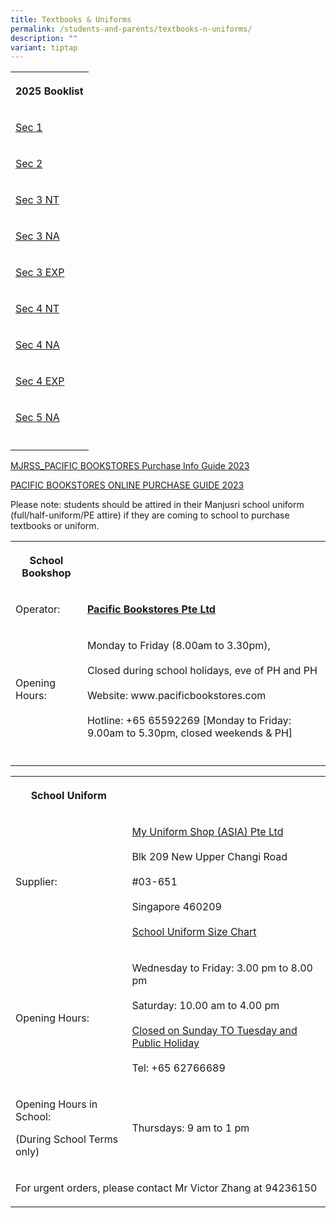 ```yaml
---
title: Textbooks & Uniforms
permalink: /students-and-parents/textbooks-n-uniforms/
description: ""
variant: tiptap
---
```

<table style="minWidth: 25px">
<colgroup>
<col>
</colgroup>
<tbody>
<tr>
<th rowspan="1" colspan="1">
<p>2025 Booklist</p>
</th>
</tr>
<tr>
<td rowspan="1" colspan="1">
<p><a href="/files/Textbooks &amp; Uniforms/2025 booklist/2025_S1_Booklist.pdf" rel="noopener nofollow" target="_blank">Sec 1</a>
</p>
</td>
</tr>
<tr>
<td rowspan="1" colspan="1">
<p><a href="/files/Textbooks &amp; Uniforms/2025 booklist/2025_S2_Booklist.pdf" rel="noopener nofollow" target="_blank">Sec 2</a>
</p>
</td>
</tr>
<tr>
<td rowspan="1" colspan="1">
<p><a href="/files/Textbooks &amp; Uniforms/2025 booklist/2025_S3_NT__Booklist.pdf" rel="noopener nofollow" target="_blank">Sec 3 NT</a>
</p>
</td>
</tr>
<tr>
<td rowspan="1" colspan="1">
<p><a href="/files/Textbooks &amp; Uniforms/2025 booklist/2025_S3_NA__Booklist.pdf" rel="noopener nofollow" target="_blank">Sec 3 NA</a>
</p>
</td>
</tr>
<tr>
<td rowspan="1" colspan="1">
<p><a href="/files/Textbooks &amp; Uniforms/2025 booklist/2025_S3_EXP__Booklist.pdf" rel="noopener nofollow" target="_blank">Sec 3 EXP</a>
</p>
</td>
</tr>
<tr>
<td rowspan="1" colspan="1">
<p><a href="/files/Textbooks &amp; Uniforms/2025 booklist/2025_S4_NT__Booklist.pdf" rel="noopener nofollow" target="_blank">Sec 4 NT</a>
</p>
</td>
</tr>
<tr>
<td rowspan="1" colspan="1">
<p><a href="/files/Textbooks &amp; Uniforms/2025 booklist/2025_S4_NA__Booklist.pdf" rel="noopener nofollow" target="_blank">Sec 4 NA</a>
</p>
</td>
</tr>
<tr>
<td rowspan="1" colspan="1">
<p><a href="/files/Textbooks &amp; Uniforms/2025 booklist/2025_S4_EXP__Booklist.pdf" rel="noopener nofollow" target="_blank">Sec 4 EXP</a>
</p>
</td>
</tr>
<tr>
<td rowspan="1" colspan="1">
<p><a href="/files/Textbooks &amp; Uniforms/2025 booklist/2025_S5_NA__Booklist.pdf" rel="noopener nofollow" target="_blank">Sec 5 NA</a>
</p>
</td>
</tr>
<tr>
<td rowspan="1" colspan="1">
<p></p>
</td>
</tr>
</tbody>
</table>
<p><a href="/files/Textbooks%20&amp;%20Uniforms/2024%20booklist/mjrss_pacific%20bookstores%20purchase%20info%20guide%202023.pdf" rel="noopener noreferrer nofollow" target="_blank">MJRSS_PACIFIC BOOKSTORES Purchase Info Guide 2023</a>
</p>
<p><a href="/files/Textbooks%20&amp;%20Uniforms/2024%20booklist/pacific%20bookstores%20online%20purchase%20guide%202023.pdf" rel="noopener noreferrer nofollow" target="_blank">PACIFIC BOOKSTORES ONLINE PURCHASE GUIDE 2023</a>
</p>
<p>Please note: students should be attired in their Manjusri school uniform
(full/half-uniform/PE attire) if they are coming to school to purchase
textbooks or uniform.</p>
<table style="minWidth: 50px">
<colgroup>
<col>
<col>
</colgroup>
<tbody>
<tr>
<th rowspan="1" colspan="1">
<p>School Bookshop</p>
</th>
<th rowspan="1" colspan="1">
<p></p>
</th>
</tr>
<tr>
<td rowspan="1" colspan="1">
<p>Operator:</p>
</td>
<td rowspan="1" colspan="1">
<p><strong><a href="http://www.pacificbookstores.com" rel="noopener noreferrer nofollow" target="_blank">Pacific Bookstores Pte Ltd</a></strong>
</p>
</td>
</tr>
<tr>
<td rowspan="1" colspan="1">
<p>Opening Hours:</p>
</td>
<td rowspan="1" colspan="1">
<p>Monday to Friday (8.00am to 3.30pm),
<br>
<br>Closed during school holidays, eve of PH and PH
<br>
<br>Website: www.pacificbookstores.com
<br>
<br>Hotline: +65 65592269 [Monday to Friday: 9.00am to 5.30pm, closed weekends
&amp; PH]</p>
</td>
</tr>
<tr>
<td rowspan="1" colspan="1">
<p></p>
</td>
<td rowspan="1" colspan="1">
<p></p>
</td>
</tr>
</tbody>
</table>
<table style="minWidth: 50px">
<colgroup>
<col>
<col>
</colgroup>
<tbody>
<tr>
<th rowspan="1" colspan="1">
<p>School Uniform</p>
</th>
<th rowspan="1" colspan="1">
<p></p>
</th>
</tr>
<tr>
<td rowspan="1" colspan="1">
<p>Supplier:</p>
</td>
<td rowspan="1" colspan="1">
<p><a href="https://www.myuniformshop.com.sg/contact" rel="noopener noreferrer nofollow" target="_blank">My Uniform Shop (ASIA) Pte Ltd</a>
<br>
<br>Blk 209 New Upper Changi Road
<br>
<br>#03-651
<br>
<br>Singapore 460209
<br>
<br><a href="/files/Textbooks%20&amp;%20Uniforms/MJR%20Size%20Chart.pdf" rel="noopener noreferrer nofollow" target="_blank">School Uniform Size Chart</a> 
<br>
</p>
</td>
</tr>
<tr>
<td rowspan="1" colspan="1">
<p>Opening Hours:</p>
</td>
<td rowspan="1" colspan="1">
<p>Wednesday to Friday: 3.00 pm to 8.00 pm
<br>
<br>Saturday: 10.00 am to 4.00 pm
<br>
<br><u>Closed on Sunday TO Tuesday and Public Holiday</u>
<br>
<br>Tel: +65 62766689</p>
</td>
</tr>
<tr>
<td rowspan="1" colspan="1">
<p>Opening Hours in School:</p>
<p>(During School Terms only)</p>
</td>
<td rowspan="1" colspan="1">
<p>Thursdays: 9 am to 1 pm</p>
</td>
</tr>
<tr>
<td rowspan="1" colspan="2">
<p>For urgent orders, please contact Mr Victor Zhang at 94236150</p>
</td>
</tr>
</tbody>
</table>
<p></p>